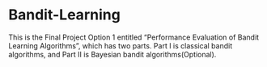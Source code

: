 # Bandit-Learning

This is the Final Project Option 1 entitled “Performance Evaluation of Bandit Learning Algorithms”, which has two parts. Part I is classical bandit algorithms, and Part II is Bayesian bandit algorithms(Optional).  